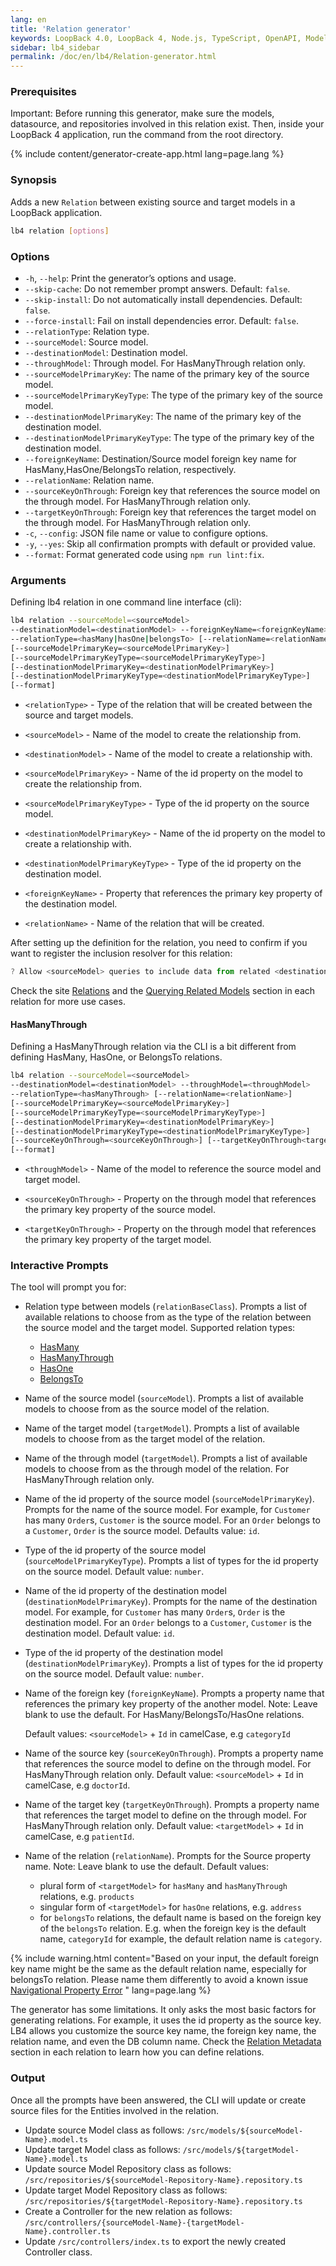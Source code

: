 ```yaml
---
lang: en
title: 'Relation generator'
keywords: LoopBack 4.0, LoopBack 4, Node.js, TypeScript, OpenAPI, Model Relation
sidebar: lb4_sidebar
permalink: /doc/en/lb4/Relation-generator.html
---
```


### Prerequisites

Important: Before running this generator, make sure the models, datasource, and
repositories involved in this relation exist. Then, inside your LoopBack 4
application, run the command from the root directory.

{% include content/generator-create-app.html lang=page.lang %}

### Synopsis

Adds a new `Relation` between existing source and target models in a LoopBack
application.

```sh
lb4 relation [options]
```

### Options

- `-h`, `--help`: Print the generator’s options and usage.
- `--skip-cache`: Do not remember prompt answers. Default: `false`.
- `--skip-install`: Do not automatically install dependencies. Default: `false`.
- `--force-install`: Fail on install dependencies error. Default: `false`.
- `--relationType`: Relation type.
- `--sourceModel`: Source model.
- `--destinationModel`: Destination model.
- `--throughModel`: Through model. For HasManyThrough relation only.
- `--sourceModelPrimaryKey`: The name of the primary key of the source model.
- `--sourceModelPrimaryKeyType`: The type of the primary key of the source
  model.
- `--destinationModelPrimaryKey`: The name of the primary key of the destination
  model.
- `--destinationModelPrimaryKeyType`: The type of the primary key of the
  destination model.
- `--foreignKeyName`: Destination/Source model foreign key name for
  HasMany,HasOne/BelongsTo relation, respectively.
- `--relationName`: Relation name.
- `--sourceKeyOnThrough`: Foreign key that references the source model on the
  through model. For HasManyThrough relation only.
- `--targetKeyOnThrough`: Foreign key that references the target model on the
  through model. For HasManyThrough relation only.
- `-c`, `--config`: JSON file name or value to configure options.
- `-y`, `--yes`: Skip all confirmation prompts with default or provided value.
- `--format`: Format generated code using `npm run lint:fix`.

### Arguments

Defining lb4 relation in one command line interface (cli):

```sh
lb4 relation --sourceModel=<sourceModel>
--destinationModel=<destinationModel> --foreignKeyName=<foreignKeyName>
--relationType=<hasMany|hasOne|belongsTo> [--relationName=<relationName>]
[--sourceModelPrimaryKey=<sourceModelPrimaryKey>]
[--sourceModelPrimaryKeyType=<sourceModelPrimaryKeyType>]
[--destinationModelPrimaryKey=<destinationModelPrimaryKey>]
[--destinationModelPrimaryKeyType=<destinationModelPrimaryKeyType>]
[--format]
```

- `<relationType>` - Type of the relation that will be created between the
  source and target models.

- `<sourceModel>` - Name of the model to create the relationship from.

- `<destinationModel>` - Name of the model to create a relationship with.

- `<sourceModelPrimaryKey>` - Name of the id property on the model to create the
  relationship from.

- `<sourceModelPrimaryKeyType>` - Type of the id property on the source model.

- `<destinationModelPrimaryKey>` - Name of the id property on the model to
  create a relationship with.

- `<destinationModelPrimaryKeyType>` - Type of the id property on the
  destination model.

- `<foreignKeyName>` - Property that references the primary key property of the
  destination model.

- `<relationName>` - Name of the relation that will be created.

After setting up the definition for the relation, you need to confirm if you
want to register the inclusion resolver for this relation:

```ts
? Allow <sourceModel> queries to include data from related <destinationModel> instances? (Y/n)
```

Check the site [Relations](HasMany-relation.md) and the
[Querying Related Models](HasMany-relation.md#querying-related-models) section
in each relation for more use cases.

#### HasManyThrough

Defining a HasManyThrough relation via the CLI is a bit different from defining
HasMany, HasOne, or BelongsTo relations.

```sh
lb4 relation --sourceModel=<sourceModel>
--destinationModel=<destinationModel> --throughModel=<throughModel>
--relationType=<hasManyThrough> [--relationName=<relationName>]
[--sourceModelPrimaryKey=<sourceModelPrimaryKey>]
[--sourceModelPrimaryKeyType=<sourceModelPrimaryKeyType>]
[--destinationModelPrimaryKey=<destinationModelPrimaryKey>]
[--destinationModelPrimaryKeyType=<destinationModelPrimaryKeyType>]
[--sourceKeyOnThrough=<sourceKeyOnThrough>] [--targetKeyOnThrough<targetKeyOnThrough>]
[--format]
```

- `<throughModel>` - Name of the model to reference the source model and target
  model.

- `<sourceKeyOnThrough>` - Property on the through model that references the
  primary key property of the source model.

- `<targetKeyOnThrough>` - Property on the through model that references the
  primary key property of the target model.

### Interactive Prompts

The tool will prompt you for:

- Relation type between models (`relationBaseClass`). Prompts a list of
  available relations to choose from as the type of the relation between the
  source model and the target model. Supported relation types:

  - [HasMany](HasMany-relation.md)
  - [HasManyThrough](HasManyThrough-relation.md)
  - [HasOne](HasOne-relation.md)
  - [BelongsTo](BelongsTo-relation.md)

- Name of the source model (`sourceModel`). Prompts a list of available models
  to choose from as the source model of the relation.

- Name of the target model (`targetModel`). Prompts a list of available models
  to choose from as the target model of the relation.

- Name of the through model (`targetModel`). Prompts a list of available models
  to choose from as the through model of the relation. For HasManyThrough
  relation only.

- Name of the id property of the source model (`sourceModelPrimaryKey`). Prompts
  for the name of the source model. For example, for `Customer` has many
  `Order`s, `Customer` is the source model. For an `Order` belongs to a
  `Customer`, `Order` is the source model. Defaults value: `id`.

- Type of the id property of the source model (`sourceModelPrimaryKeyType`).
  Prompts a list of types for the id property on the source model. Default
  value: `number`.

- Name of the id property of the destination model
  (`destinationModelPrimaryKey`). Prompts for the name of the destination model.
  For example, for `Customer` has many `Order`s, `Order` is the destination
  model. For an `Order` belongs to a `Customer`, `Customer` is the destination
  model. Default value: `id`.

- Type of the id property of the destination model
  (`destinationModelPrimaryKey`). Prompts a list of types for the id property on
  the source model. Default value: `number`.

- Name of the foreign key (`foreignKeyName`). Prompts a property name that
  references the primary key property of the another model. Note: Leave blank to
  use the default. For HasMany/BelongsTo/HasOne relations.

  Default values: `<sourceModel>` + `Id` in camelCase, e.g `categoryId`

- Name of the source key (`sourceKeyOnThrough`). Prompts a property name that
  references the source model to define on the through model. For HasManyThrough
  relation only. Default value: `<sourceModel>` + `Id` in camelCase, e.g
  `doctorId`.

- Name of the target key (`targetKeyOnThrough`). Prompts a property name that
  references the target model to define on the through model. For HasManyThrough
  relation only. Default value: `<targetModel>` + `Id` in camelCase, e.g
  `patientId`.

- Name of the relation (`relationName`). Prompts for the Source property name.
  Note: Leave blank to use the default. Default values:

  - plural form of `<targetModel>` for `hasMany` and `hasManyThrough` relations,
    e.g. `products`
  - singular form of `<targetModel>` for `hasOne` relations, e.g. `address`
  - for `belongsTo` relations, the default name is based on the foreign key of
    the `belongsTo` relation. E.g. when the foreign key is the default name,
    `categoryId` for example, the default relation name is `category`.

{% include warning.html content="Based on your input, the default foreign key name might be the same as the default relation name, especially for belongsTo relation. Please name them differently to avoid a known issue [Navigational Property Error](https://github.com/strongloop/loopback-next/issues/4392)
" lang=page.lang %}

The generator has some limitations. It only asks the most basic factors for
generating relations. For example, it uses the id property as the source key.
LB4 allows you customize the source key name, the foreign key name, the relation
name, and even the DB column name. Check the
[Relation Metadata](HasMany-relation.md#relation-metadata) section in each
relation to learn how you can define relations.

### Output

Once all the prompts have been answered, the CLI will update or create source
files for the Entities involved in the relation.

- Update source Model class as follows:
  `/src/models/${sourceModel-Name}.model.ts`
- Update target Model class as follows:
  `/src/models/${targetModel-Name}.model.ts`
- Update source Model Repository class as follows:
  `/src/repositories/${sourceModel-Repository-Name}.repository.ts`
- Update target Model Repository class as follows:
  `/src/repositories/${targetModel-Repository-Name}.repository.ts`
- Create a Controller for the new relation as follows:
  `/src/controllers/{sourceModel-Name}-{targetModel-Name}.controller.ts`
- Update `/src/controllers/index.ts` to export the newly created Controller
  class.
